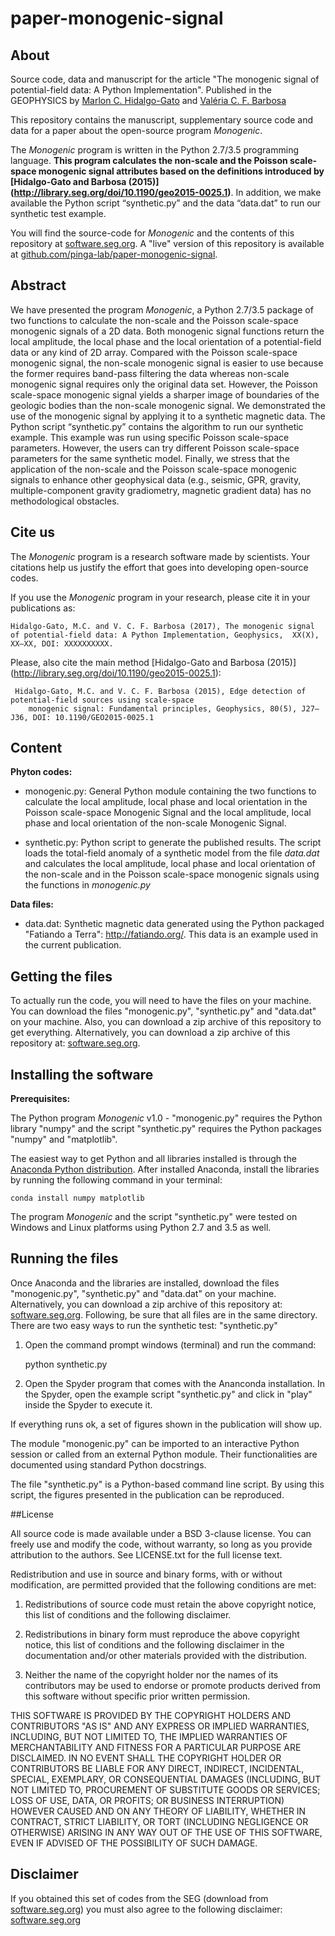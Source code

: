# paper-monogenic-signal

## About
Source code, data and manuscript for the article "The monogenic signal of potential-field data: A Python Implementation". Published in the GEOPHYSICS 
by [Marlon C. Hidalgo-Gato](http://lattes.cnpq.br/4057248251995225)
and [Valéria C. F. Barbosa](http://lattes.cnpq.br/0391036221142471)

This repository contains the manuscript, supplementary source code and data for a
paper about the open-source program *Monogenic*.

The *Monogenic* program is written in the Python 2.7/3.5 programming language.
**This program calculates the non-scale and the Poisson scale-space monogenic signal attributes based on the definitions introduced by [Hidalgo-Gato and Barbosa (2015)] (http://library.seg.org/doi/10.1190/geo2015-0025.1)**. 
In addition, we make available the Python script “synthetic.py” and the data “data.dat” to run our synthetic test example. 

You will find the source-code for *Monogenic* and the contents of this
repository at [software.seg.org](http://software.seg.org).
A "live" version of this repository is available at
[github.com/pinga-lab/paper-monogenic-signal](https://github.com/pinga-lab/paper-monogenic-signal).

## Abstract

We have presented the program *Monogenic*, a Python 2.7/3.5 package of two functions to calculate the non-scale and the Poisson scale-space monogenic signals of a 2D data. Both monogenic signal functions return the local amplitude, the local phase and the local orientation of a potential-field data or any kind of 2D array. Compared with the Poisson scale-space monogenic signal, the non-scale monogenic signal is easier to use because the former requires band-pass filtering the data whereas non-scale monogenic signal requires only the original data set. However, the Poisson scale-space monogenic signal yields a sharper image of boundaries of the geologic bodies than the non-scale monogenic signal. We demonstrated the use of the monogenic signal by applying it to a synthetic magnetic data. The Python script “synthetic.py” contains the algorithm to run our synthetic example. This example was run using specific Poisson scale-space parameters. However, the users can try different Poisson scale-space parameters for the same synthetic model. Finally, we stress that the application of the non-scale and the Poisson scale-space monogenic signals to enhance other geophysical data (e.g., seismic, GPR, gravity, multiple-component gravity gradiometry, magnetic gradient data) has no methodological obstacles.

## Cite us

The *Monogenic* program is a research software made by scientists. Your citations help us justify the effort that goes into developing open-source codes. 

If you use the *Monogenic* program in your research, please cite it in your publications as: 

    Hidalgo-Gato, M.C. and V. C. F. Barbosa (2017), The monogenic signal of potential-field data: A Python Implementation, Geophysics,  XX(X), XX–XX, DOI: XXXXXXXXXX.

Please,  also cite the main method [Hidalgo-Gato and Barbosa (2015)] (http://library.seg.org/doi/10.1190/geo2015-0025.1): 

     Hidalgo-Gato, M.C. and V. C. F. Barbosa (2015), Edge detection of potential-field sources using scale-space
        monogenic signal: Fundamental principles, Geophysics, 80(5), J27–J36, DOI: 10.1190/GEO2015-0025.1

## Content

**Phyton codes:**

- monogenic.py:
	General Python module containing the two functions to calculate the local
	amplitude, local phase and local orientation in the Poisson scale-space Monogenic
	Signal and the local amplitude, local phase and local orientation of the non-scale
	Monogenic Signal.

- synthetic.py:
	Python script to generate the published results. The script loads the total-field
	anomaly of a synthetic model from the file *data.dat* and calculates the local
	amplitude, local phase and local orientation of the non-scale and in the Poisson
	scale-space monogenic signals using the functions in *monogenic.py*

**Data files:**

- data.dat:
	Synthetic magnetic data generated using the Python packaged "Fatiando a Terra":
	http://fatiando.org/. This data is an example used in the current publication.


## Getting the files

To actually run the code, you will need to have the files on your machine. 
You can download the files "monogenic.py", "synthetic.py" and "data.dat" on your machine. 
Also, you can download a zip archive of this repository to get everything. 
Alternatively, you can download a zip archive of this repository at: [software.seg.org](http://software.seg.org).

## Installing the software

**Prerequisites:**

The Python program *Monogenic* v1.0 - "monogenic.py" requires the Python library "numpy" 
and the script "synthetic.py" requires the Python packages "numpy" and "matplotlib". 

The easiest way to get Python and all libraries installed is through the [Anaconda Python
distribution](http://continuum.io/downloads). After installed Anaconda, install the libraries 
by running the following command in your terminal:

	conda install numpy matplotlib

The program *Monogenic* and the script "synthetic.py" were tested on Windows and Linux
platforms using Python 2.7 and 3.5 as well.


## Running the files

Once Anaconda and the libraries are installed, download the files "monogenic.py",
"synthetic.py" and "data.dat" on your machine. Alternatively, you can download a zip archive of this
repository at: [software.seg.org](http://software.seg.org). Following, be sure that all files
are in the same directory. There are two easy ways to run the synthetic test: "synthetic.py"

1. Open the command prompt windows (terminal) and run the command:

	python synthetic.py

2. Open the Spyder program that comes with the Ananconda installation.  In the Spyder, open the example script "synthetic.py" and click in "play" inside the Spyder to execute it.

If everything runs ok, a set of figures shown in the publication will show up.

The  module "monogenic.py" can be imported to an interactive Python session or called from
an external Python module.  Their functionalities are documented using standard Python
docstrings.

The file "synthetic.py" is a Python-based command line script. By using this script, the
figures presented in the publication can be reproduced.

##License

All source code is made available under a BSD 3-clause license. You can freely use and modify the code, without warranty, so long as you provide attribution to the authors. See LICENSE.txt for the full license text.

Redistribution and use in source and binary forms, with or without modification, are
permitted provided that the following conditions are met:

1. Redistributions of source code must retain the above copyright notice, this list of conditions and the following disclaimer.

2. Redistributions in binary form must reproduce the above copyright notice, this list of conditions and the following disclaimer in the documentation and/or other materials provided with the distribution.

3. Neither the name of the copyright holder nor the names of its contributors may be used to endorse or promote products derived from this software without specific prior written permission.

THIS SOFTWARE IS PROVIDED BY THE COPYRIGHT HOLDERS AND CONTRIBUTORS "AS IS" AND ANY EXPRESS
OR IMPLIED WARRANTIES, INCLUDING, BUT NOT LIMITED TO, THE IMPLIED WARRANTIES OF
MERCHANTABILITY AND FITNESS FOR A PARTICULAR PURPOSE ARE DISCLAIMED. IN NO EVENT SHALL THE 
COPYRIGHT HOLDER OR CONTRIBUTORS BE LIABLE FOR ANY DIRECT, INDIRECT, INCIDENTAL, SPECIAL, 
EXEMPLARY, OR CONSEQUENTIAL DAMAGES (INCLUDING, BUT NOT LIMITED TO, PROCUREMENT OF SUBSTITUTE 
GOODS OR SERVICES; LOSS OF USE, DATA, OR PROFITS; OR BUSINESS INTERRUPTION) HOWEVER CAUSED 
AND ON ANY THEORY OF LIABILITY, WHETHER IN CONTRACT, STRICT LIABILITY, OR TORT (INCLUDING 
NEGLIGENCE OR OTHERWISE) ARISING IN ANY WAY OUT OF THE USE OF THIS SOFTWARE, EVEN IF ADVISED 
OF THE POSSIBILITY OF SUCH DAMAGE.


## Disclaimer

If you obtained this set of codes from the SEG (download from [software.seg.org](http://software.seg.org)) you must also agree to the following disclaimer: [software.seg.org](http://software.seg.org/disclaimer2.txt) 

